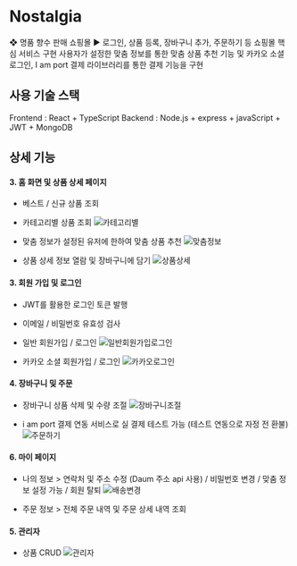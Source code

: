 # Nostalgia
❖ 명품 향수 판매 쇼핑몰
▶︎ 로그인, 상품 등록, 장바구니 추가, 주문하기 등 쇼핑몰 핵심 서비스 구현
사용자가 설정한 맞춤 정보를 통한 맞춤 상품 추천 기능 및 카카오 소셜 로그인,
I am port 결제 라이브러리를 통한 결제 기능을 구현







## 사용 기술 스택
Frontend : React + TypeScript
Backend : Node.js + express + javaScript + JWT + MongoDB







## 상세 기능
#### 3. 홈 화면 및 상품 상세 페이지
- 베스트 / 신규 상품 조회


- 카테고리별 상품 조회
![카테고리별](https://github.com/haesol0414/Nostalgia/assets/86980317/4bc6b7a6-1cd1-4178-b95f-a0cd1dd2a4c5)



- 맞춤 정보가 설정된 유저에 한하여 맞춤 상품 추천
![맞춤정보](https://github.com/haesol0414/Nostalgia/assets/86980317/b33c8c65-7275-414b-8fb4-c8acde16265f)



- 상품 상세 정보 열람 및 장바구니에 담기
![상품상세](https://github.com/haesol0414/Nostalgia/assets/86980317/e2556479-45b0-4eec-8fbc-1a06505a7d73)




#### 3. 회원 가입 및 로그인
- JWT를 활용한 로그인 토큰 발행
- 이메일 / 비밀번호 유효성 검사
- 일반 회원가입 / 로그인
![일반회원가입로그인](https://github.com/haesol0414/Nostalgia/assets/86980317/ef88db98-1e7d-4254-83d0-515b95fe7610)



- 카카오 소셜 회원가입 / 로그인
![카카오로그인](https://github.com/haesol0414/Nostalgia/assets/86980317/bdd216aa-5c08-410b-aa5e-c963613e5e29)




#### 4. 장바구니 및 주문
- 장바구니 상품 삭제 및 수량 조절
![장바구니조절](https://github.com/haesol0414/Nostalgia/assets/86980317/f1a58a3e-4549-4767-92d4-ef8a9a809fd8)


- i am port 결제 연동 서비스로 실 결제 테스트 가능 (테스트 연동으로 자정 전 환불)
![주문하기](https://github.com/haesol0414/Nostalgia/assets/86980317/cf550dad-e171-454a-90a1-7b7951f15a11)




#### 6. 마이 페이지

- 나의 정보 > 연락처 및 주소 수정 (Daum 주소 api 사용) / 비밀번호 변경 / 맞춤 정보 설정 가능 / 회원 탈퇴
![배송변경](https://github.com/haesol0414/Nostalgia/assets/86980317/bffa5be9-15ee-4c21-82c8-cfc3587b8beb)


- 주문 정보 > 전체 주문 내역 및 주문 상세 내역 조회




#### 5. 관리자
- 상품 CRUD
![관리자](https://github.com/haesol0414/Nostalgia/assets/86980317/5f21f8d4-f0b2-4e77-aac6-16fc12cd4d9e)







